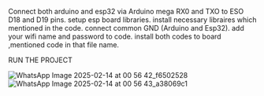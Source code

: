 Connect both arduino and esp32 via Arduino mega RX0 and TXO to ESO D18 and D19 pins.
setup esp board libraries.
install necessary libraires which mentioned in the code.
connect common GND (Arduino and Esp32).
add your wifi name and password to code.
install both codes to board ,mentioned code in that file name.

RUN THE PROJECT



![WhatsApp Image 2025-02-14 at 00 56 42_f6502528](https://github.com/user-attachments/assets/8541359d-1a36-4183-9bab-319c15fb6015)
![WhatsApp Image 2025-02-14 at 00 56 43_a38069c1](https://github.com/user-attachments/assets/701a75d3-dd44-4109-ad75-c48f23073fa1)



